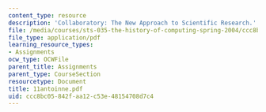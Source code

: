```yaml
---
content_type: resource
description: 'Collaboratory: The New Approach to Scientific Research.'
file: /media/courses/sts-035-the-history-of-computing-spring-2004/ccc8bc05842faa12c53e48154708d7c4_11antoinne.pdf
file_type: application/pdf
learning_resource_types:
- Assignments
ocw_type: OCWFile
parent_title: Assignments
parent_type: CourseSection
resourcetype: Document
title: 11antoinne.pdf
uid: ccc8bc05-842f-aa12-c53e-48154708d7c4
---
```

